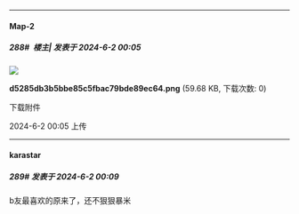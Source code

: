 ﻿
*****

####  Map-2  
##### 288#         楼主| 发表于 2024-6-2 00:05

<img src="https://img.saraba1st.com/forum/202406/02/000557zshk826obeehsv4s.png" referrerpolicy="no-referrer">

<strong>d5285db3b5bbe85c5fbac79bde89ec64.png</strong> (59.68 KB, 下载次数: 0)

下载附件

2024-6-2 00:05 上传

*****

####  karastar  
##### 289#       发表于 2024-6-2 00:09

b友最喜欢的原来了，还不狠狠暴米

